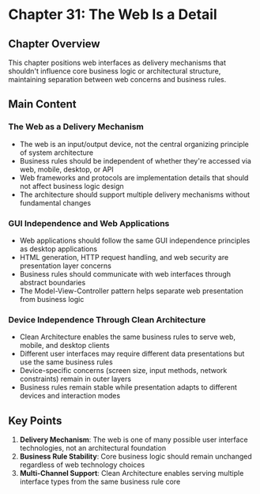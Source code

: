 # Chapter 31: The Web Is a Detail

## Chapter Overview
This chapter positions web interfaces as delivery mechanisms that shouldn't influence core business logic or architectural structure, maintaining separation between web concerns and business rules.

## Main Content

### The Web as a Delivery Mechanism
- The web is an input/output device, not the central organizing principle of system architecture
- Business rules should be independent of whether they're accessed via web, mobile, desktop, or API
- Web frameworks and protocols are implementation details that should not affect business logic design
- The architecture should support multiple delivery mechanisms without fundamental changes

### GUI Independence and Web Applications
- Web applications should follow the same GUI independence principles as desktop applications
- HTML generation, HTTP request handling, and web security are presentation layer concerns
- Business rules should communicate with web interfaces through abstract boundaries
- The Model-View-Controller pattern helps separate web presentation from business logic

### Device Independence Through Clean Architecture
- Clean Architecture enables the same business rules to serve web, mobile, and desktop clients
- Different user interfaces may require different data presentations but use the same business rules
- Device-specific concerns (screen size, input methods, network constraints) remain in outer layers
- Business rules remain stable while presentation adapts to different devices and interaction modes

## Key Points
1. **Delivery Mechanism**: The web is one of many possible user interface technologies, not an architectural foundation
2. **Business Rule Stability**: Core business logic should remain unchanged regardless of web technology choices
3. **Multi-Channel Support**: Clean Architecture enables serving multiple interface types from the same business rule core